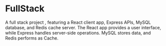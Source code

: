 # FullStack
A full stack project , featuring a React client app, Express APIs, MySQL database, and Redis cache server. The React app provides a user interface, while Express handles server-side operations. MySQL stores data, and Redis performs as Cache. 
